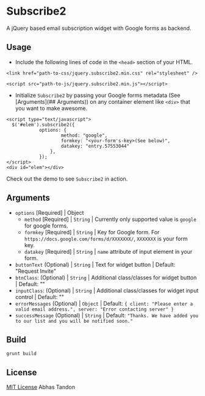 # Subscribe2 
A jQuery based email subscription widget with Google forms as backend.

## Usage
* Include the following lines of code in the `<head>` section of your HTML.

`<link href="path-to-css/jquery.subscribe2.min.css" rel="stylesheet" />`

`<script src="path-to-js/jquery.subscribe2.min.js"></script>`

* Initialize `Subscribe2` by passing your Google forms metadata (See [Arguments](## Arguments)) on any container element like `<div>` that you want to make awesome.

```
<script type="text/javascript">
  $('#elem').subscribe2({
	        options: {
	                method: "google",
	                formkey: "<your-form's-key>(See below)",
	                datakey: "entry.57553044"
	            },
	        });
</script>
<div id="elem"></div>
```

Check out the demo to see `Subscribe2` in action.

## Arguments
* `options` [Required] | Object
	*  	`method` [Required] | `String` | Currently only supported value is `google` for google forms.
	*  	`formkey` [Required] | `String` | Key for Google form. For `https://docs.google.com/forms/d/XXXXXXX/`,  `XXXXXXX` is your form key.
	*  	`datakey` [Required] | `String` | `name` attribute of input element in your form.
* `buttonText` (Optional) | `String` | Text for widget button | Default: "Request Invite"
* `btnClass`: (Optional) | `String` | Additional class/classes for widget button | Default: ""
* `inputClass`: (Optional) | `String` | Additional class/classes for widget input control | Default: ""
* `errorMessages` (Optional) | `Object` | Default: `{ client: "Please enter a valid email address.", server: "Error contacting server" }`
* `successMessage` (Optional) | `String` | Default: `"Thanks. We have added you to our list and you will be notified soon."`

## Build
`grunt build`

## License

[MIT License](http://zenorocha.mit-license.org/) Abhas Tandon
